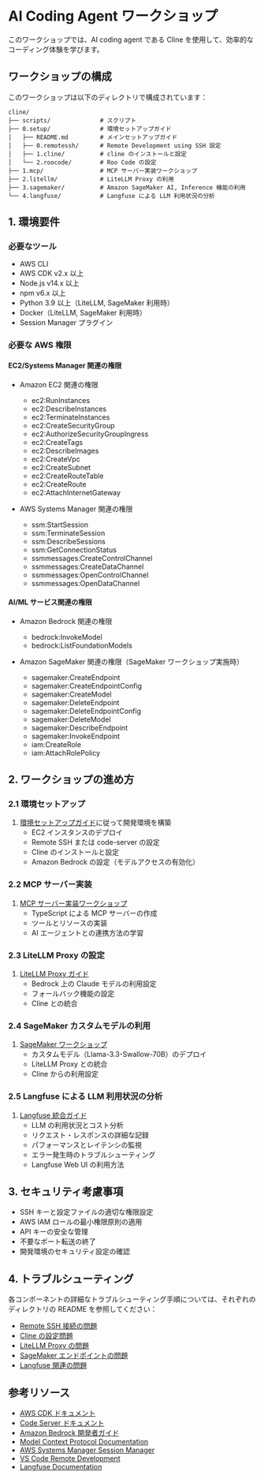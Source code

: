 # AI Coding Agent ワークショップ

このワークショップでは、AI coding agent である Cline を使用して、効率的なコーディング体験を学びます。

## ワークショップの構成

このワークショップは以下のディレクトリで構成されています：

```
cline/
├── scripts/              # スクリプト
├── 0.setup/              # 環境セットアップガイド
│   ├── README.md         # メインセットアップガイド
│   ├── 0.remotessh/      # Remote Development using SSH 設定
│   ├── 1.cline/          # cline のインストールと設定
│   └── 2.roocode/        # Roo Code の設定
├── 1.mcp/                # MCP サーバー実装ワークショップ
├── 2.litellm/            # LiteLLM Proxy の利用
├── 3.sagemaker/          # Amazon SageMaker AI, Inference 機能の利用
└── 4.langfuse/           # Langfuse による LLM 利用状況の分析
```

## 1. 環境要件

### 必要なツール
- AWS CLI
- AWS CDK v2.x 以上
- Node.js v14.x 以上
- npm v6.x 以上
- Python 3.9 以上（LiteLLM, SageMaker 利用時）
- Docker（LiteLLM, SageMaker 利用時）
- Session Manager プラグイン

### 必要な AWS 権限

#### EC2/Systems Manager 関連の権限
- Amazon EC2 関連の権限
  - ec2:RunInstances
  - ec2:DescribeInstances
  - ec2:TerminateInstances
  - ec2:CreateSecurityGroup
  - ec2:AuthorizeSecurityGroupIngress
  - ec2:CreateTags
  - ec2:DescribeImages
  - ec2:CreateVpc
  - ec2:CreateSubnet
  - ec2:CreateRouteTable
  - ec2:CreateRoute
  - ec2:AttachInternetGateway

- AWS Systems Manager 関連の権限
  - ssm:StartSession
  - ssm:TerminateSession
  - ssm:DescribeSessions
  - ssm:GetConnectionStatus
  - ssmmessages:CreateControlChannel
  - ssmmessages:CreateDataChannel
  - ssmmessages:OpenControlChannel
  - ssmmessages:OpenDataChannel

#### AI/ML サービス関連の権限
- Amazon Bedrock 関連の権限
  - bedrock:InvokeModel
  - bedrock:ListFoundationModels

- Amazon SageMaker 関連の権限（SageMaker ワークショップ実施時）
  - sagemaker:CreateEndpoint
  - sagemaker:CreateEndpointConfig
  - sagemaker:CreateModel
  - sagemaker:DeleteEndpoint
  - sagemaker:DeleteEndpointConfig
  - sagemaker:DeleteModel
  - sagemaker:DescribeEndpoint
  - sagemaker:InvokeEndpoint
  - iam:CreateRole
  - iam:AttachRolePolicy

## 2. ワークショップの進め方

### 2.1 環境セットアップ
1. [環境セットアップガイド](0.setup/README.md)に従って開発環境を構築
   - EC2 インスタンスのデプロイ
   - Remote SSH または code-server の設定
   - Cline のインストールと設定
   - Amazon Bedrock の設定（モデルアクセスの有効化）

### 2.2 MCP サーバー実装
1. [MCP サーバー実装ワークショップ](1.mcp/README.md)
   - TypeScript による MCP サーバーの作成
   - ツールとリソースの実装
   - AI エージェントとの連携方法の学習

### 2.3 LiteLLM Proxy の設定
1. [LiteLLM Proxy ガイド](2.litellm/README.md)
   - Bedrock 上の Claude モデルの利用設定
   - フォールバック機能の設定
   - Cline との統合

### 2.4 SageMaker カスタムモデルの利用
1. [SageMaker ワークショップ](3.sagemaker/README.md)
   - カスタムモデル（Llama-3.3-Swallow-70B）のデプロイ
   - LiteLLM Proxy との統合
   - Cline からの利用設定

### 2.5 Langfuse による LLM 利用状況の分析
1. [Langfuse 統合ガイド](4.langfuse/README.md)
   - LLM の利用状況とコスト分析
   - リクエスト・レスポンスの詳細な記録
   - パフォーマンスとレイテンシの監視
   - エラー発生時のトラブルシューティング
   - Langfuse Web UI の利用方法

## 3. セキュリティ考慮事項

- SSH キーと設定ファイルの適切な権限設定
- AWS IAM ロールの最小権限原則の適用
- API キーの安全な管理
- 不要なポート転送の終了
- 開発環境のセキュリティ設定の確認

## 4. トラブルシューティング

各コンポーネントの詳細なトラブルシューティング手順については、それぞれのディレクトリの README を参照してください：

- [Remote SSH 接続の問題](0.setup/0.remotessh/README.md#トラブルシューティング)
- [Cline の設定問題](0.setup/1.cline/README.md)
- [LiteLLM Proxy の問題](2.litellm/README.md)
- [SageMaker エンドポイントの問題](3.sagemaker/README.md)
- [Langfuse 関連の問題](4.langfuse/README.md)

## 参考リソース

- [AWS CDK ドキュメント](https://docs.aws.amazon.com/ja_jp/cdk/latest/guide/home.html)
- [Code Server ドキュメント](https://coder.com/docs/code-server/latest)
- [Amazon Bedrock 開発者ガイド](https://docs.aws.amazon.com/bedrock/latest/userguide/what-is-bedrock.html)
- [Model Context Protocol Documentation](https://modelcontextprotocol.github.io/)
- [AWS Systems Manager Session Manager](https://docs.aws.amazon.com/systems-manager/latest/userguide/session-manager.html)
- [VS Code Remote Development](https://code.visualstudio.com/docs/remote/remote-overview)
- [Langfuse Documentation](https://langfuse.com/docs)
